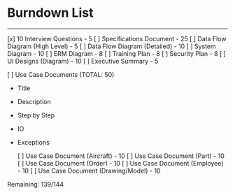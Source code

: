 # Burndown List

***

[x] 10 Interview Questions - 5
[ ] Specifications Document - 25
[ ] Data Flow Diagram (High Level) - 5
[ ] Data Flow Diagram (Detailed) - 10
[ ] System Diagram - 10
[ ] ERM Diagram - 8
[ ] Training Plan - 8
[ ] Security Plan - 8
[ ] UI Designs (Diagram) - 10
[ ] Executive Summary - 5

[ ] Use Case Documents (TOTAL: 50)

- Title
- Description
- Step by Step
- IO
- Exceptions

    [ ] Use Case Document (Aircraft) - 10
    [ ] Use Case Document (Part) - 10
    [ ] Use Case Document (Order) - 10
    [ ] Use Case Document (Employee) - 10
    [ ] Use Case Document (Drawing/Model) - 10

Remaining: 139/144
